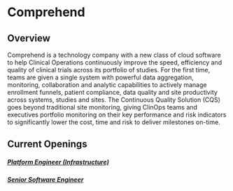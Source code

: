 # Comprehend

## Overview
Comprehend is a technology company with a new class of cloud software to help Clinical Operations continuously improve the speed, efficiency and quality of clinical trials across its portfolio of studies. For the first time, teams are given a single system with powerful data aggregation, monitoring, collaboration and analytic capabilities to actively manage enrollment funnels, patient compliance, data quality and site productivity across systems, studies and sites. The Continuous Quality Solution (CQS) goes beyond traditional site monitoring, giving ClinOps teams and executives portfolio monitoring on their key performance and risk indicators to significantly lower the cost, time and risk to deliver milestones on-time.

## Current Openings
##### [Platform Engineer (Infrastructure)](https://github.com/the31337/jobs/blob/master/comprehend/platform-engineer-infrastructure.md)
##### [Senior Software Engineer](https://github.com/the31337/jobs/blob/master/comprehend/senior-software-engineer.md)
